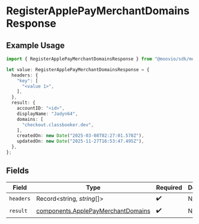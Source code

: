 # RegisterApplePayMerchantDomainsResponse

## Example Usage

```typescript
import { RegisterApplePayMerchantDomainsResponse } from "@moovio/sdk/models/operations";

let value: RegisterApplePayMerchantDomainsResponse = {
  headers: {
    "key": [
      "<value 1>",
    ],
  },
  result: {
    accountID: "<id>",
    displayName: "Jadyn64",
    domains: [
      "checkout.classbooker.dev",
    ],
    createdOn: new Date("2025-03-08T02:27:01.578Z"),
    updatedOn: new Date("2025-11-27T16:53:47.495Z"),
  },
};
```

## Fields

| Field                                                                                    | Type                                                                                     | Required                                                                                 | Description                                                                              |
| ---------------------------------------------------------------------------------------- | ---------------------------------------------------------------------------------------- | ---------------------------------------------------------------------------------------- | ---------------------------------------------------------------------------------------- |
| `headers`                                                                                | Record<string, *string*[]>                                                               | :heavy_check_mark:                                                                       | N/A                                                                                      |
| `result`                                                                                 | [components.ApplePayMerchantDomains](../../models/components/applepaymerchantdomains.md) | :heavy_check_mark:                                                                       | N/A                                                                                      |